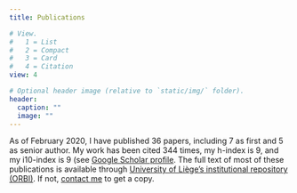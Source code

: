 ```yaml
---
title: Publications

# View.
#   1 = List
#   2 = Compact
#   3 = Card
#   4 = Citation
view: 4

# Optional header image (relative to `static/img/` folder).
header:
  caption: ""
  image: ""
---
```

As of February 2020, I have published 36 papers, including 7 as first and 5 as senior author. My work has been cited 344 times, my h-index is 9, and my i10-index is 9 (see [Google Scholar profile](https://scholar.google.com/citations?user=BxfeVdAAAAAJ). The full text of most of these publications is available through [University of Liège’s institutional repository (ORBI)](https://orbi.uliege.be/simple-search?query=u172073). If not, [contact me](https://loicnmichel.netlify.com/#contact) to get a copy.
<br>
<br>
